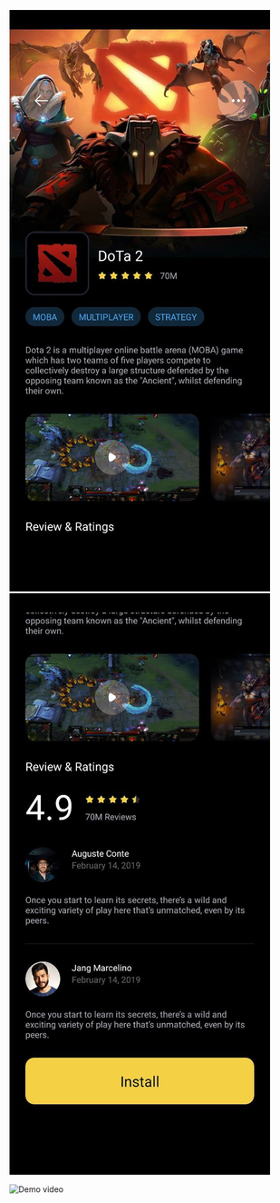 ![screenshot1](data/screenshot1.jpg)
![screenshot2](data/screenshot2.jpg)

![Demo video](data/demo.gif)

